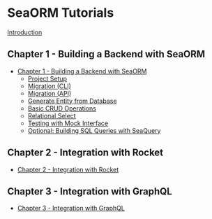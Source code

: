 # SeaORM Tutorials

[Introduction](ch00-00-introduction.md)

## Chapter 1 - Building a Backend with SeaORM

- [Chapter 1 - Building a Backend with SeaORM](ch01-00-build-backend-getting-started.md)
    - [Project Setup](ch01-01-project-setup.md)
    - [Migration (CLI)](ch01-02-migration-cli.md)
    - [Migration (API)](ch01-03-migration-api.md)
    - [Generate Entity from Database](ch01-04-entity-generation.md)
    - [Basic CRUD Operations](ch01-05-basic-crud-operations.md)
    - [Relational Select](ch01-06-relational-select.md)
    - [Testing with Mock Interface](ch01-07-mock-testing.md)
    - [Optional: Building SQL Queries with SeaQuery]()

## Chapter 2 - Integration with Rocket

- [Chapter 2 - Integration with Rocket]()

## Chapter 3 - Integration with GraphQL

- [Chapter 3 - Integration with GraphQL]()

